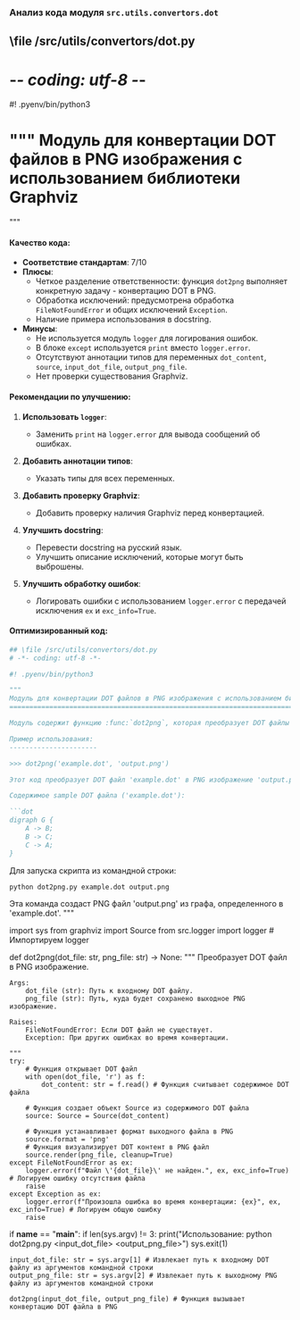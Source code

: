 ### **Анализ кода модуля `src.utils.convertors.dot`**

## \file /src/utils/convertors/dot.py
# -*- coding: utf-8 -*-
#! .pyenv/bin/python3

"""
Модуль для конвертации DOT файлов в PNG изображения с использованием библиотеки Graphviz
=======================================================================================
"""

#### **Качество кода**:
- **Соответствие стандартам**: 7/10
- **Плюсы**:
  - Четкое разделение ответственности: функция `dot2png` выполняет конкретную задачу - конвертацию DOT в PNG.
  - Обработка исключений: предусмотрена обработка `FileNotFoundError` и общих исключений `Exception`.
  - Наличие примера использования в docstring.
- **Минусы**:
  - Не используется модуль `logger` для логирования ошибок.
  - В блоке `except` используется `print` вместо `logger.error`.
  - Отсутствуют аннотации типов для переменных `dot_content`, `source`, `input_dot_file`, `output_png_file`.
  - Нет проверки существования Graphviz.

#### **Рекомендации по улучшению**:
1. **Использовать `logger`**:
   - Заменить `print` на `logger.error` для вывода сообщений об ошибках.

2. **Добавить аннотации типов**:
   - Указать типы для всех переменных.

3. **Добавить проверку Graphviz**:
   - Добавить проверку наличия Graphviz перед конвертацией.

4. **Улучшить docstring**:
   - Перевести docstring на русский язык.
   - Улучшить описание исключений, которые могут быть выброшены.

5. **Улучшить обработку ошибок**:
   - Логировать ошибки с использованием `logger.error` с передачей исключения `ex` и `exc_info=True`.

#### **Оптимизированный код**:

```python
## \file /src/utils/convertors/dot.py
# -*- coding: utf-8 -*-

#! .pyenv/bin/python3

"""
Модуль для конвертации DOT файлов в PNG изображения с использованием библиотеки Graphviz.
=======================================================================================

Модуль содержит функцию :func:`dot2png`, которая преобразует DOT файлы в PNG изображения.

Пример использования:
----------------------

>>> dot2png('example.dot', 'output.png')

Этот код преобразует DOT файл 'example.dot' в PNG изображение 'output.png'.

Содержимое sample DOT файла ('example.dot'):

```dot
digraph G {
    A -> B;
    B -> C;
    C -> A;
}
```

Для запуска скрипта из командной строки:

```bash
python dot2png.py example.dot output.png
```

Эта команда создаст PNG файл 'output.png' из графа, определенного в 'example.dot'.
"""

import sys
from graphviz import Source
from src.logger import logger  # Импортируем logger

def dot2png(dot_file: str, png_file: str) -> None:
    """
    Преобразует DOT файл в PNG изображение.

    Args:
        dot_file (str): Путь к входному DOT файлу.
        png_file (str): Путь, куда будет сохранено выходное PNG изображение.

    Raises:
        FileNotFoundError: Если DOT файл не существует.
        Exception: При других ошибках во время конвертации.

    """
    try:
        # Функция открывает DOT файл
        with open(dot_file, 'r') as f:
            dot_content: str = f.read() # Функция считывает содержимое DOT файла

        # Функция создает объект Source из содержимого DOT файла
        source: Source = Source(dot_content)

        # Функция устанавливает формат выходного файла в PNG
        source.format = 'png'
        # Функция визуализирует DOT контент в PNG файл
        source.render(png_file, cleanup=True)
    except FileNotFoundError as ex:
        logger.error(f"Файл \'{dot_file}\' не найден.", ex, exc_info=True) # Логируем ошибку отсутствия файла
        raise
    except Exception as ex:
        logger.error(f"Произошла ошибка во время конвертации: {ex}", ex, exc_info=True) # Логируем общую ошибку
        raise


if __name__ == "__main__":
    if len(sys.argv) != 3:
        print("Использование: python dot2png.py <input_dot_file> <output_png_file>")
        sys.exit(1)

    input_dot_file: str = sys.argv[1] # Извлекает путь к входному DOT файлу из аргументов командной строки
    output_png_file: str = sys.argv[2] # Извлекает путь к выходному PNG файлу из аргументов командной строки

    dot2png(input_dot_file, output_png_file) # Функция вызывает конвертацию DOT файла в PNG